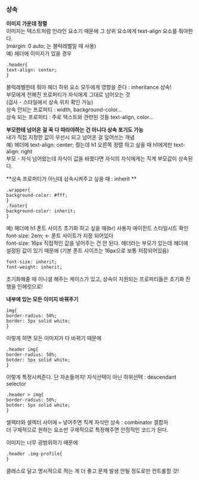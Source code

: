 ### 상속 
**이미지 가운데 정렬**<br>
이미지는 텍스트처럼 인라인 요소기 때문에 그 상위 요소에게 text-align 요소를 줘야한다.<br>
(margin: 0 auto; 는 블럭레벨일 때 사용)<br>
예) 헤더에 이미지가 있을 경우
```
.header{
text-align: center;
}
```
블럭레벨한테 줘야 헤더 하위 요소 모두에게 영향을 준다 : inheritance 상속!<br>
부모에게 전해진 프로퍼티가 자식에게 그대로 넘어오는 것<br>
(검사 - 스타일에서 상속 위치 확인 가능)<br>
상속 안되는 프로퍼티 : width, background-color...<br>
상속 되는 프로퍼티 : 주로 텍스트와 관련된 것들 text-align, color...<br>

**부모한테 넘어온 걸 꼭 다 따라야하는 건 아니다 상속 포기도 가능**<br>
내가 직접 지정한 값이 우선시 되고 넘어온 걸 덮어쓰는 개념<br>
예) 헤더에 text-align: center; 줬는데 h1 오른쪽 정렬 하고 싶을 때 h1에게만 text-align: right<br>
부모 - 자식 넘어왔는데 자식이 값을 바꿨다면 자식의 자식에게는 직계 부모값이 상속된다.<br>

**상속 프로퍼티가 아닌데 상속시켜주고 싶을 때 : inherit **<br>
```
.wrapper{
background-color: #fff;
}
.footer{
background-color: inherit;
}
```

예) 헤더에 h1 폰트 사이즈 초기화 하고 싶을 때(br)
사용자 에이전트 스타일시트 확인 font-size: 2em; <- 폰트 사이트가 지정 되어있다<br> 
font-size: 16px 직접적인 값을 넣어주는 건 안 된다. 헤더라는 부모가 있는데 헤더에 설정된 값이 있기 때문에 (기본 폰트 사이즈는 16px으로 보통 저장되어있음)<br>
```
font-size: inherit; 
font-weight: inherit;
```
초기화해줄 때 이니셜 해주는 케이스가 있고, 상속이 지원되는 프로퍼티들은 초기화 진행을 인헤릿으로!<br>

**내부에 있는 모든 이미지 바꿔주기**
```
img{
border-radius: 50%;
border: 5px solid white;
}
```
이렇게 하면 모든 이미지가 다 바뀌기 때문에
```
.header img{
border-radius: 50%;
botder: 5px solid white;
}
```
이렇게 특정시켜준다. 단 자손들까지! 자식선택이 아닌 하위선택 : descendant selector<br>

```
.header > img{
border-radius: 50%;
botder: 5px solid white;
}
```
셀렉터와 셀렉터 사이에 `>` 넣어주면 직계 자식만 상속 : combinator 결합자 <br>
더 구체적으로 원하는 요소만 구체적으로 특정해주면 안정적인 코드가 된다.<br>

이미지는 너무 광범위하기 때문에
```
.header .img-profile{
}
```
클래스로 달고 명시적으로 적는 게 더 좋고 문제 발생 안될 정도로만 컨트롤할 것!
